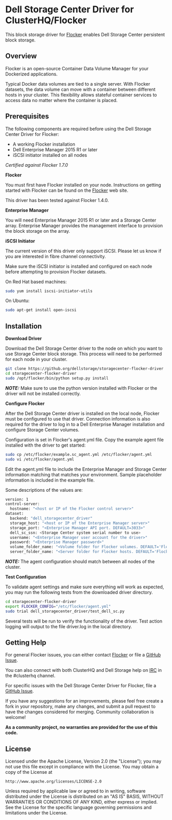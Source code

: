 Dell Storage Center Driver for ClusterHQ/Flocker
================================================

This block storage driver for [Flocker](https://clusterhq.com/) enables Dell Storage Center persistent block storage.

## Overview
Flocker is an open-source Container Data Volume Manager for your Dockerized applications.

Typical Docker data volumes are tied to a single server. With Flocker datasets, the data volume can move with a container between different hosts in your cluster. This flexibility allows stateful container services to access data no matter where the container is placed.

## Prerequisites

The following components are required before using the Dell Storage Center Driver for Flocker:

* A working Flocker installation
* Dell Enterprise Manager 2015 R1 or later
* iSCSI initiator installed on all nodes

*Certified against Flocker 1.7.0*

**Flocker**

You must first have Flocker installed on your node. Instructions on getting started with Flocker can be found on the [Flocker](https://clusterhq.com/flocker/getting-started) web site.

This driver has been tested against Flocker 1.4.0.

**Enterprise Manager**

You will need Enterprise Manager 2015 R1 or later and a Storage Center array. Enterprise Manager provides
the management interface to provision the block storage on the array.

**iSCSI Initiator**

The current version of this driver only support iSCSI. Please let us know if you are interested in fibre
channel connectivity.

Make sure the iSCSI initiator is installed and configured on each node before attempting to provision
Flocker datasets.

On Red Hat based machines:

```bash
sudo yum install iscsi-initiator-utils
```

On Ubuntu:

```bash
sudo apt-get install open-iscsi
```

## Installation

**Download Driver**

Download the Dell Storage Center driver to the node on which you want to use Storage Center block storage. This process will need to be performed for each node in your cluster.

```bash
git clone https://github.org/dellstorage/storagecenter-flocker-driver
cd storagecenter-flocker-driver
sudo /opt/flocker/bin/python setup.py install
```

**_NOTE:_** Make sure to use the python version installed with Flocker or the driver will not be installed correctly.

**Configure Flocker**

After the Dell Storage Center driver is installed on the local node, Flocker must be configured to use that driver. Connection information is also required for the driver to log in to a Dell Enterprise Manager installation and configure Storage Center volumes.

Configuration is set in Flocker's agent.yml file. Copy the example agent file installed with the driver to get started:

```bash
sudo cp /etc/flocker/example.sc_agent.yml /etc/flocker/agent.yml
sudo vi /etc/flocker/agent.yml
```

Edit the agent.yml file to include the Enterprise Manager and Storage Center information matching that matches your environment. Sample placeholder information is included in the example file.

Some descriptions of the values are:

```bash
version: 1
control-server:
  hostname: "<host or IP of the Flocker control server>"
dataset:
  backend: "dell_storagecenter_driver"
  storage_host: "<host or IP of the Enterprise Manager server>"
  storage_port: "<Enterprise Manager API port. DEFAULT=3033>"
  dell_sc_ssn: <Storage Center system serial number to use>
  username: "<Enterprise Manager user account for the driver>"
  password: "<Enterprise Manager password>"
  volume_folder_name: "<Volume folder for Flocker volumes. DEFAULT='Flocker'>"
  server_folder_name: "<Server folder for Flocker hosts. DEFAULT='Flocker'>"
```

**_NOTE:_** The agent configuration should match between all nodes of the cluster.


**Test Configuration**

To validate agent settings and make sure everything will work as expected, you may run the following tests from the downloaded driver directory.

```bash
cd storagecenter-flocker-driver
export FLOCKER_CONFIG="/etc/flocker/agent.yml"
sudo trial dell_storagecenter_driver/test_dell_sc.py
```

Several tests will be run to verify the functionality of the driver. Test action logging will output to the file driver.log in the local directory.

## Getting Help
For general Flocker issues, you can either contact [Flocker](http://docs.clusterhq.com/en/latest/gettinginvolved/contributing.html#talk-to-us) or file a [GitHub Issue](https://github.com/clusterhq/flocker/issues).

You can also connect with both ClusterHQ and Dell Storage help on [IRC](https://webchat.freenode.net/) in the \#clusterhq channel.

For specific issues with the Dell Storage Center Driver for Flocker, file a [GitHub Issue](https://github.com/dellstorage/storagecenter_flocker_driver/issues).

If you have any suggestions for an improvements, please feel free create a fork in your repository, make any changes, and submit a pull request to have the changes considered for merging. Community collaboration is welcome!

**As a community project, no warranties are provided for the use of this code.**

## License
Licensed under the Apache License, Version 2.0 (the "License");
you may not use this file except in compliance with the License.
You may obtain a copy of the License at

    http://www.apache.org/licenses/LICENSE-2.0

Unless required by applicable law or agreed to in writing, software
distributed under the License is distributed on an "AS IS" BASIS,
WITHOUT WARRANTIES OR CONDITIONS OF ANY KIND, either express or implied.
See the License for the specific language governing permissions and
limitations under the License.
